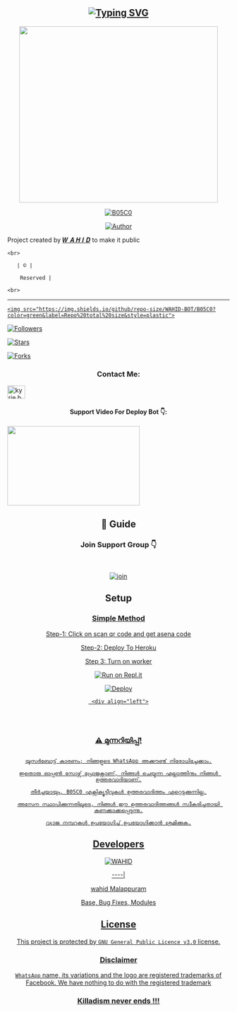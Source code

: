 <div align="center">

  

## [![Typing SVG](https://readme-typing-svg.herokuapp.com?font=Times+new+roman&color=F7001E&size=25&lines=B05C0+Whatsapp+Bot;With+Tons+of+features;Complete+Malayalam+content;Best+Bgm+Bot;Edited+from+WhatsAsena;Made+By+WAHID)](https://git.io/typing-svg)

  <a href="https://youtu.be/iRLphwWvxrs" ><img align="center" src="NL.png" height="400" width="450" /></a>

</p>

  

  <p align="center">

<a href="#"><img title="B05C0" src="https://img.shields.io/badge/B05C0-green?colorA=%23ff0000&colorB=%23017e40&style=for-the-badge"></a>

</p>

  <p align="center">

<a href="https://github.com/WAHID-BOT"><img title="Author" src="https://img.shields.io/badge/Author-Ajnas-ChinjuMwol?color=f7df1e&style=for-the-badge&logo=whatsapp"></a>

</p>

</div>

<p align="center">

Project created by <a href="https://github.com/WAHID-BOT">𝑾 𝑨 𝑯 𝑰 𝑫</a> to make it public

    <br>

       | © |

        Reserved |

    <br> 

</p>

----

  <p align="center">

  <a href="httsp://github.com/WAHID-BOT/B05C0">

    <img src="https://img.shields.io/github/repo-size/WAHID-BOT/B05C0?color=green&label=Repo%20total%20size&style=plastic">

<p align="center">

<a href="https://github.com/WAHID-BOT/followers"><img title="Followers" src="https://img.shields.io/github/followers/WAHID-BOT?color=f7df1e&style=flat-square"></a>

<a href="https://github.com/WAHID-BOT/B05C0/stargazers/"><img title="Stars" src="https://img.shields.io/github/stars/WAHID-BOT/B05C0?color=f7df1e&style=flat-square"></a>

<a href="https://github.com/WAHID-BOT/B05C0/network/members"><img title="Forks" src="https://img.shields.io/github/forks/WAHID-BOT/B05C0?color=f7df1e&style=flat-square"></a>

<h3 align="center">Contact Me:</h3>

<p align="center">

<a href="https://instagram.com/w4hid_jr" target="blank"><img align="center" src="https://cdn.jsdelivr.net/npm/simple-icons@3.0.1/icons/instagram.svg" alt="kyrie.baran" height="30" width="40" /></a>

</p>

<h4 align="center">Support Video For Deploy Bot 👇:</h4>

<p align="center">

<a href="https://youtu.be/L8E4enqfYik" target="blank"><img align="center" src="https://i.ytimg.com/vi/iRLphwWvxrs/maxresdefault.jpg" height="180" width="300" /></a>

</p>

  

<div align="center">

## 📢 Guide

### Join Support Group 👇

   

<br>

  <div align="center">

    

  [![join](https://opportunitiesforyoungkenyans.co.ke/wp-content/uploads/2020/05/images.png-whatsapp.png)](https://chat.whatsapp.com/EKVj4VNByQkAIzapCt8qLl)

    

## Setup

<div align="center">

  ### <u> Simple Method <u>

  Step-1: Click on scan qr code and get asena code

  

  Step-2: Deploy To Heroku

  

  Step 3: Turn on worker

  

[![Run on Repl.it](https://www.linkpicture.com/q/Untitled-3_10.jpg)](https://replit.com/@souravkl11/Raganork-QR)

[![Deploy](https://www.linkpicture.com/q/heroku.jpg)](https://heroku.com/deploy?template=https://github.com/bot-repo/bot-setting.git)

     <div align="left">

<br>

<br >

  

### ⚠️ മുന്നറിയിപ്പ്! 

```

യൂസർബോട്ട് കാരണം; നിങ്ങളുടെ WhatsApp അക്കൗണ്ട് നിരോധിച്ചേക്കാം.

ഇതൊരു ഓപ്പൺ സോഴ്സ് പ്രോജക്റ്റാണ്, നിങ്ങൾ ചെയ്യുന്ന എല്ലാത്തിനും നിങ്ങൾ ഉത്തരവാദിയാണ്.

തീർച്ചയായും, B05C0 എക്സിക്യൂട്ടീവുകൾ ഉത്തരവാദിത്തം ഏറ്റെടുക്കുന്നില്ല.

അസേന സ്ഥാപിക്കുന്നതിലൂടെ, നിങ്ങൾ ഈ ഉത്തരവാദിത്തങ്ങൾ സ്വീകരിച്ചതായി കണക്കാക്കപ്പെടുന്നു.

വ്യാജ നമ്പറുകൾ ഉപയോഗിച്ച് ഉപയോഗിക്കാൻ ശ്രമിക്കുക.

```

## Developers

  <div align="center">

    

  [![WAHID](https://github.com/WAHID-BOT.png?size=100)](https://github.com/WAHID-BOT) 

----|

   [wahid Malappuram](https://github.com/WAHID-BOT) 

Base, Bug Fixes, Modules

  </div>

   

  

## License

This project is protected by `GNU General Public Licence v3.0` license.

### Disclaimer

`WhatsApp` name, its variations and the logo are registered trademarks of Facebook. We have nothing to do with the registered trademark

  <div align="center">

  

### Killadism never ends !!!

 
